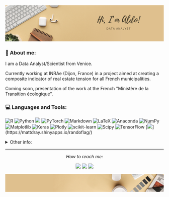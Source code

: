 <img src="Header.png" alt="Hero image">

### 👋 About me:

I am a Data Analyst/Scientist from Venice.

Currently working at INRAe (Dijon, France) in a project aimed at creating a composite indicator of real estate tension for all French municipalities.

Coming soon, presentation of the work at the French "Ministère de la Transition écologique".


### 💻 Languages and Tools:
![R](https://img.shields.io/badge/r-%23276DC3.svg?style=flat&logo=r&logoColor=white) ![Python](https://img.shields.io/badge/python-3670A0?style=flat&logo=python&logoColor=ffdd54) <img src="https://img.shields.io/badge/-Qlik-009848?style=flat&logo=qlik&logoColor=white"/> ![PyTorch](https://img.shields.io/badge/PyTorch-%23EE4C2C.svg?style=flat&logo=PyTorch&logoColor=white) ![Markdown](https://img.shields.io/badge/markdown-%23000000.svg?style=flat&logo=markdown&logoColor=white) ![LaTeX](https://img.shields.io/badge/latex-%23008080.svg?style=flat&logo=latex&logoColor=white) ![Anaconda](https://img.shields.io/badge/Anaconda-%2344A833.svg?style=flat&logo=anaconda&logoColor=white) ![NumPy](https://img.shields.io/badge/numpy-%23013243.svg?style=flat&logo=numpy&logoColor=white) ![Matplotlib](https://img.shields.io/badge/Matplotlib-%23ffffff.svg?style=flat&logo=Matplotlib&logoColor=black) ![Keras](https://img.shields.io/badge/Keras-%23D00000.svg?style=flat&logo=Keras&logoColor=white) ![Plotly](https://img.shields.io/badge/Plotly-%233F4F75.svg?style=flat&logo=plotly&logoColor=white) ![scikit-learn](https://img.shields.io/badge/scikit--learn-%23F7931E.svg?style=flat&logo=scikit-learn&logoColor=white) ![Scipy](https://img.shields.io/badge/SciPy-%230C55A5.svg?style=flat&logo=scipy&logoColor=%white) ![TensorFlow](https://img.shields.io/badge/TensorFlow-%23FF6F00.svg?style=flat&logo=TensorFlow&logoColor=white) [![](https://img.shields.io/badge/Shiny-shinyapps.io-447099"?style=flat&labelColor=white&logo=Posit&logoColor=447099")](https://mattdray.shinyapps.io/randoflag/)


<details>
  <summary>Other info:</summary>
  <br>
  <p><i>Traveled here and there, ate some junk food</i><p>

  - 💼 Worked at CESAER (INRAE), helping for the construction of a composite indicator able to replace the current A/B/C Zoning
  - 📖 **Data Analytics for Business & Society** at Ca' Foscari, University of Venice
  - 🤝 Double Joint Degree with **Aix-Marseille University**
  - 🔭 Master 2 in **Econométrie, Big Data & Statistique**

<br><br>
</details>

<hr>
<p align="center">
  <i>How to reach me:</i>

  <p align="center">
    <a href="mailto:caumoaldo8@gmail.com" alt="Contact me"><img src="https://github.com/gauravghongde/social-icons/blob/master/SVG/White/Mail_ru_white.svg"></a>
    <a href="https://www.linkedin.com/in/aldocaumo/" alt="Linkedin"><img src="https://github.com/gauravghongde/social-icons/blob/master/SVG/White/LinkedIN_white.svg"></a>
    <a href="https://instagram.com/aldocaumo" alt="Instagram"><img src="https://github.com/gauravghongde/social-icons/blob/master/SVG/White/Instagram_white.svg"></a>
  </p>


<img src="Footer.png" alt="Footer">
